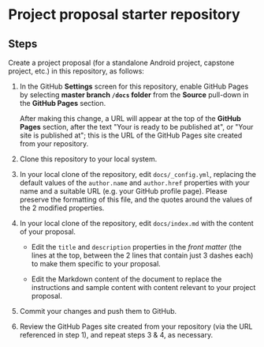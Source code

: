 # Project proposal starter repository

## Steps

Create a project proposal (for a standalone Android project, capstone project, etc.) in this repository, as follows:

1. In the GitHub **Settings** screen for this repository, enable GitHub Pages by selecting **master branch `/docs` folder** from the **Source** pull-down in the **GitHub Pages** section.

    After making this change, a URL will appear at the top of the **GitHub Pages** section, after the text "Your is ready to be published at", or "Your site is published at"; this is the URL of the GitHub Pages site created from your repository.

2. Clone this repository to your local system.

3. In your local clone of the repository, edit `docs/_config.yml`, replacing the default values of the `author.name` and `author.href` properties with your name and a suitable URL (e.g. your GitHub profile page). Please preserve the formatting of this file, and the quotes around the values of the 2 modified properties. 

3. In your local clone of the repository, edit `docs/index.md` with the content of your proposal. 

    * Edit the `title` and `description` properties in the _front matter_ (the lines at the top, between the 2 lines that contain just 3 dashes each) to make them specific to your proposal.
    
    * Edit the Markdown content of the document to replace the instructions and sample content with content relevant to your project proposal.

4. Commit your changes and push them to GitHub.

5. Review the GitHub Pages site created from your repository (via the URL referenced in step 1), and repeat steps 3 &amp; 4, as necessary.
